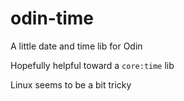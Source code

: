 # odin-time
A little date and time lib for Odin

Hopefully helpful toward a `core:time` lib

Linux seems to be a bit tricky
